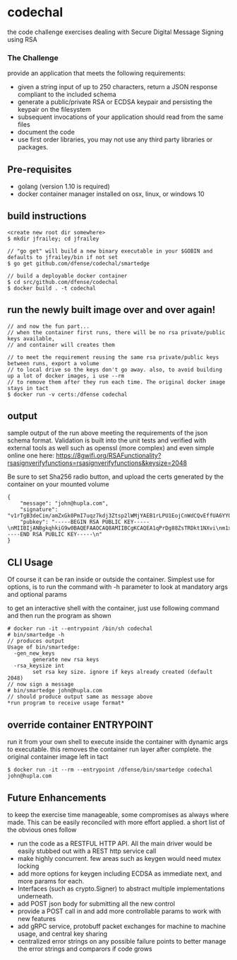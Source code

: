# codechal
the code challenge exercises dealing with Secure Digital Message Signing using RSA

### The Challenge
provide an application that meets the following requirements:
- given a string input of up to 250 characters, return a JSON response compliant to the included schema
- generate a public/private RSA or ECDSA keypair and persisting the keypair on the filesystem
- subsequent invocations of your application should read from the same files
- document the code
- use first order libraries, you may not use any third party libraries or packages.

## Pre-requisites
- golang (version 1.10 is required)
- docker container manager installed on osx, linux, or windows 10

## build instructions
```
<create new root dir somewhere>  
$ mkdir jfrailey; cd jfrailey

// "go get" will build a new binary executable in your $GOBIN and defaults to jfrailey/bin if not set
$ go get github.com/dfense/codechal/smartedge

// build a deployable docker container
$ cd src/github.com/dfense/codechal
$ docker build . -t codechal
```
## run the newly built image over and over again!
```
// and now the fun part...
// when the container first runs, there will be no rsa private/public keys available, 
// and container will creates them

// to meet the requirement reusing the same rsa private/public keys between runs, export a volume
// to local drive so the keys don't go away. also, to avoid building up a lot of docker images, i use --rm 
// to remove them after they run each time. The original docker image stays in tact
$ docker run -v certs:/dfense codechal
```
## output
sample output of the run above meeting the requirements of the json schema format. Validation is built into the unit tests and verified with external tools as well such as openssl (more complex) and even simple online one here: 
https://8gwifi.org/RSAFunctionality?rsasignverifyfunctions=rsasignverifyfunctions&keysize=2048

Be sure to set Sha256 radio button, and upload the certs generated by the container on your mounted volume
```
{
    "message": "john@hupla.com",
    "signature": "v1rTgB3deCim/amZxGk0PmI7uqz7kdj3Ztsp2lWMjYAEB1rLPU1EojCnWdCQvEffUA6YYQmxarF23ZYkQJW527hLY6AYWj8AgsMZo25ak3fG6kAplQJBlcGQEWWTdE9bXV4DMGRy4zXSF/zc2L1wrzUR1Im7EEx0r5QJ2EfJx0xuQENrbvnyztJeYTNj+/ZnGphcRooblltw5KIUW4V3Fr4cmjdJ2gepwxhxdJN7qBDEXZXn46zNy2jM91jyD/BhvDd+lI6j/YUDqBYYqi5lMlUH6RPouuPvepYLA4EvXtk4m+9ZFUJW17ffLHeEEvVekLMcfYocXxxv6EtD1kATfA==",
    "pubkey": "-----BEGIN RSA PUBLIC KEY-----\nMIIBIjANBgkqhkiG9w0BAQEFAAOCAQ8AMIIBCgKCAQEA1qPrDg88ZsTRDkt1NXvi\nm1xWXU8h7OFFSDXxGqSm1twaONaS+uaNCBt9EqVs7MIAvyFQLnVvrd3elNcyncjI\nH4LfjI4WoEtuWxYoddsXjcsnPnIOeVMVI7Nx/LQEl9Mpj7iYPWhpkT1FGLpbz3Rk\n4JGHMptDQTkQNxT/+Nk5N1LFMnvtZEyQJlmIeiK5TDFVx6bU0cTtqz1fc3RS3OMA\nkYuWdgjJdWxBp6FPbyhHLK9z+alNQsIT9NrWR67qaIPasb4YT3puY836SQipYa1x\nTLloF8p7GKBb2JEyK6OKJtiGemHx5W7qRSFiRoA/JrDtwPk55BXj08hQ7bOZBEbl\n8wIDAQAB\n-----END RSA PUBLIC KEY-----\n"
}
```
## CLI Usage
Of course it can be ran inside or outside the container. Simplest use for options, is to run the command with -h parameter to look at mandatory args and optional params

to get an interactive shell with the container, just use following command and then run the program as shown
```
# docker run -it --entrypoint /bin/sh codechal
# bin/smartedge -h
// produces output
Usage of bin/smartedge:
  -gen_new_keys
    	generate new rsa keys
  -rsa_keysize int
    	set rsa key size. ignore if keys already created (default 2048)
// now sign a message
# bin/smartedge john@hupla.com
// should produce output same as message above
*run program to receive usage format*
```
## override container ENTRYPOINT 
run it from your own shell to execute inside the container with dynamic args to executable.
this removes the container run layer after complete. the original container image left in tact
```
$ docker run -it --rm --entrypoint /dfense/bin/smartedge codechal john@hupla.com
```

## Future Enhancements
to keep the exercise time manageable, some compromises as always where made. This can be easily reconciled with more effort applied. a short list of the obvious ones follow
- run the code as a RESTFUL HTTP API. All the main driver would be easily stubbed out with a REST http service call
- make highly concurrent. few areas such as keygen would need mutex locking
- add more options for keygen including ECDSA as immediate next, and more params for each. 
- Interfaces (such as crypto.Signer) to abstract multiple implementations underneath.
- add POST json body for submitting all the new control 
- provide a POST call in and add more controllable params to work with new features
- add gRPC service, protobuff packet exchanges for machine to machine usage, and central key sharing
- centralized error strings on any possible failure points to better manage the error strings and comparors if code grows
